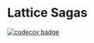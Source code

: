 # Lattice Sagas

[![codecov badge](https://codecov.io/gh/openlattice/lattice-sagas/branch/develop/graph/badge.svg)](https://codecov.io/gh/openlattice/lattice-sagas)
